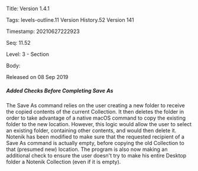 Title:  Version 1.4.1

Tags:   levels-outline.11 Version History.52 Version 141

Timestamp: 20210627222923

Seq:    11.52

Level:  3 - Section

Body: 

Released on 08 Sep 2019
 
##### Added Checks Before Completing Save As

The Save As command relies on the user creating a new folder to receive the copied contents of the current Collection. It then deletes the folder in order to take advantage of a native macOS command to copy the existing folder to the new location. However, this logic would allow the user to select an existing folder, containing other contents, and would then delete it. Notenik has been modified to make sure that the requested recipient of a Save As command is actually empty, before copying the old Collection to that (presumed new) location. The program is also now making an additional check to ensure the user doesn't try to make his entire Desktop folder a Notenik Collection (even if it is empty).
